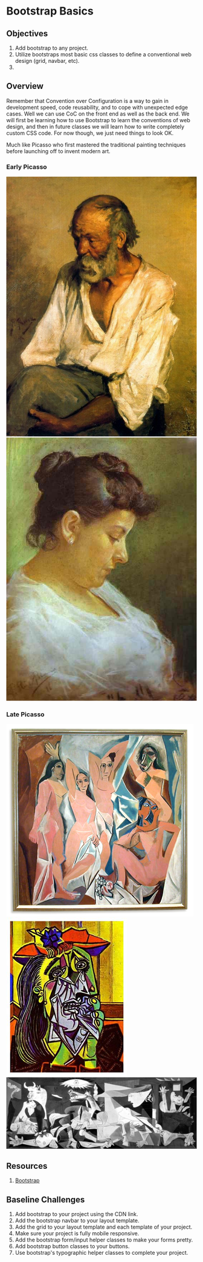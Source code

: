 # Bootstrap Basics

## Objectives

1. Add bootstrap to any project.
1. Utilize bootstraps most basic css classes to define a conventional web design (grid, navbar, etc).
1. 

## Overview

Remember that Convention over Configuration is a way to gain in development speed, code reusability, and to cope with unexpected edge cases. Well we can use CoC on the front end as well as the back end. We will first be learning how to use Bootstrap to learn the conventions of web design, and then in future classes we will learn how to write completely custom CSS code. For now though, we just need things to look OK.

Much like Picasso who first mastered the traditional painting techniques before launching off to invent modern art.

### Early Picasso
![oldman](assets/pp-e1.jpg)
![oldwoman](assets/8.jpg)

### Late Picasso
![demoiselles](assets/demoiselles_NewFINAL.jpg)
![crying woman](assets/picasso-weeping-woman.jpg)
![guernica](assets/guernica.jpg)

## Resources

1. [Bootstrap](http://getbootstrap.com/)

## Baseline Challenges

1. Add bootstrap to your project using the CDN link.
1. Add the bootstrap navbar to your layout template.
1. Add the grid to your layout template and each template of your project.
1. Make sure your project is fully mobile responsive.
1. Add the bootstrap form/input helper classes to make your forms pretty.
1. Add bootstrap button classes to your buttons.
1. Use bootstrap's typographic helper classes to complete your project.
